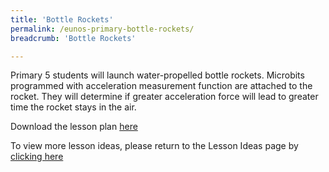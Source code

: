 ```yaml
---
title: 'Bottle Rockets'
permalink: /eunos-primary-bottle-rockets/
breadcrumb: 'Bottle Rockets'

---
```




Primary 5 students will launch water-propelled bottle rockets. Microbits programmed with acceleration measurement function are attached to the rocket. They will determine if greater acceleration force will lead to greater time the rocket stays in the air.

Download the lesson plan [here](/files/lesson-plans/primary-schools/design-and-technology/Eunos-primary-bottle-rockets.zip)

To view more lesson ideas, please return to the Lesson Ideas page by [clicking here](/in-schools/digital-maker/lesson-ideas-primary/)
